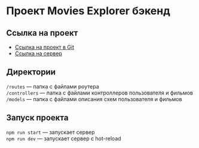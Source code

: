 # Проект Movies Explorer бэкенд
## Ссылка на проект

* [Ссылка на проект в Git](https://github.com/AleksandraValts/movies-explorer-api)
* [Ссылка на сервер](api.valts.movies.nomoredomainsicu.ru)

## Директории

`/routes` — папка с файлами роутера  
`/controllers` — папка с файлами контроллеров пользователя и фильмов  
`/models` — папка с файлами описания схем пользователя и фильмов

## Запуск проекта

`npm run start` — запускает сервер   
`npm run dev` — запускает сервер с hot-reload
